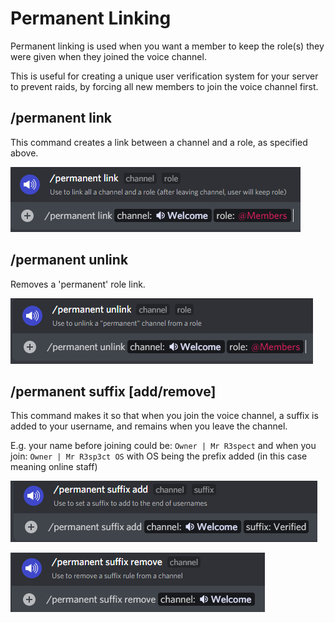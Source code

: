 # Permanent Linking

Permanent linking is used when you want a member to keep the role(s) they were given when they joined the voice channel.

This is useful for creating a unique user verification system for your server to prevent raids, by forcing all new members to join the voice channel first.

## /permanent link

This command creates a link between a channel and a role, as specified above.

![](<../../.gitbook/assets/image (10).png>)

## /permanent unlink

Removes a 'permanent' role link.

![](<../../.gitbook/assets/image (4).png>)

## /permanent suffix \[add/remove]

This command makes it so that when you join the voice channel, a suffix is added to your username, and remains when you leave the channel.

E.g. your name before joining could be: `Owner | Mr R3spect` and when you join: `Owner | Mr R3sp3ct OS` with OS being the prefix added (in this case meaning online staff)

![](<../../.gitbook/assets/image (8).png>)

![](<../../.gitbook/assets/image (27) (1).png>)
